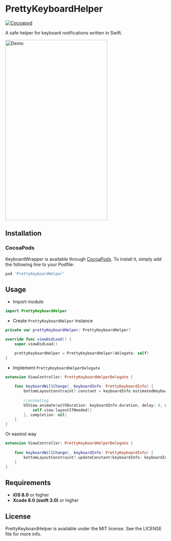 # PrettyKeyboardHelper
[![Cocoapod](https://img.shields.io/cocoapods/v/PrettyKeyboardHelper.svg)](https://cocoapods.org/pods/PrettyKeyboardHelper)

A safe helper for keyboard notifications written in Swift.


<img src="https://raw.githubusercontent.com/nab0y4enko/PrettyKeyboardHelper/develop/demo.gif" alt="Demo" width="320" height="567"/>

## Installation

### CocoaPods

KeyboardWrapper is available through [CocoaPods](http://cocoapods.org). To install
it, simply add the following line to your Podfile:

```ruby
pod 'PrettyKeyboardHelper'
```


## Usage

- Import module
```Swift
import PrettyKeyboardHelper
```

- Create `PrettyKeyboardHelper` instance
```Swift
private var prettyKeyboardHelper: PrettyKeyboardHelper?

override func viewDidLoad() {
    super.viewDidLoad()

    prettyKeyboardHelper = PrettyKeyboardHelper(delegate: self)
}
```

- Implement `PrettyKeyboardHelperDelegate`
```Swift
extension ViewController: PrettyKeyboardHelperDelegate {
    
    func keyboardWillChange(_ keyboardInfo: PrettyKeyboardInfo) {
        bottomLayoutConstraint?.constant = keyboardInfo.estimatedKeyboardHeight
        
        //animating
        UIView.animate(withDuration: keyboardInfo.duration, delay: 0, options: keyboardInfo.animationOptions, animations: {
            self.view.layoutIfNeeded()
        }, completion: nil)
    }
}
```

Or easiest way

```Swift
extension ViewController: PrettyKeyboardHelperDelegate {
    
    func keyboardWillChange(_ keyboardInfo: PrettyKeyboardInfo) {
        bottomLayoutConstraint?.updateConstant(keyboardInfo: keyboardInfo)
    }
}
```


## Requirements

- **iOS 8.0** or higher
- **Xcode 8.0 (swift 3.0)** or higher


## License

PrettyKeyboardHelper is available under the MIT license. See the LICENSE file for more info.
